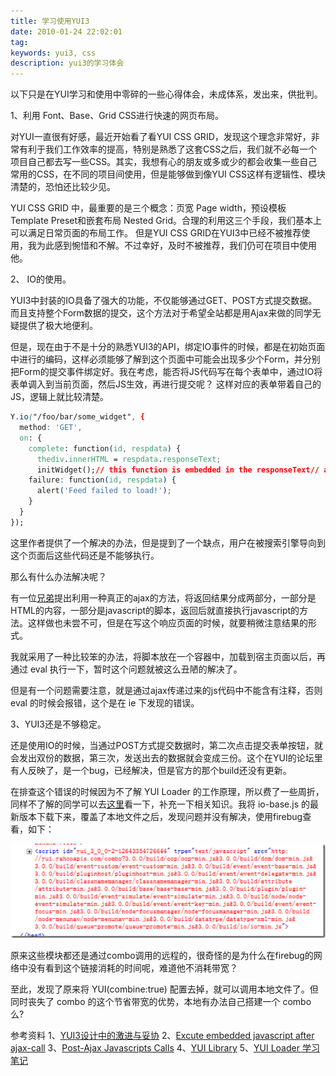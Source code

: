 ```yaml
---
title: 学习使用YUI3
date: 2010-01-24 22:02:01
tag: 
keywords: yui3, css
description: yui3的学习体会
---
```


以下只是在YUI学习和使用中零碎的一些心得体会，未成体系，发出来，供批判。

1、利用 Font、Base、Grid CSS进行快速的网页布局。

对YUI一直很有好感，最近开始看了看YUI CSS GRID，发现这个理念非常好，非常有利于我们工作效率的提高，特别是熟悉了这套CSS之后，我们就不必每一个项目自己都去写一些CSS。其实，我想有心的朋友或多或少的都会收集一些自己常用的CSS，在不同的项目间使用，但是能够做到像YUI CSS这样有逻辑性、模块清楚的，恐怕还比较少见。

YUI CSS GRID 中，最重要的是三个概念：页宽 Page width，预设模板 Template Preset和嵌套布局 Nested Grid。合理的利用这三个手段，我们基本上可以满足日常页面的布局工作。
但是YUI CSS GRID在YUI3中已经不被推荐使用，我为此感到惋惜和不解。不过幸好，及时不被推荐，我们仍可在项目中使用他。

2、 IO的使用。

YUI3中封装的IO具备了强大的功能，不仅能够通过GET、POST方式提交数据。而且支持整个Form数据的提交，这个方法对于希望全站都是用Ajax来做的同学无疑提供了极大地便利。

但是，现在由于不是十分的熟悉YUI3的API，绑定IO事件的时候，都是在初始页面中进行的编码，这样必须能够了解到这个页面中可能会出现多少个Form，并分别把Form的提交事件绑定好。我在考虑，能否将JS代码写在每个表单中，通过IO将表单调入到当前页面，然后JS生效，再进行提交呢？ 这样对应的表单带着自己的JS，逻辑上就比较清楚。

```css
Y.io("/foo/bar/some_widget", {
  method: 'GET',
  on: {
    complete: function(id, respdata) {
      thediv.innerHTML = respdata.responseText;
      initWidget();// this function is embedded in the responseText// and doesn't get evaluated. I.e. it doesn't exist.},
    failure: function(id, respdata) {
      alert('Feed failed to load!');
    }
  }
});
```

这里作者提供了一个解决的办法，但是提到了一个缺点，用户在被搜索引擎导向到这个页面后这些代码还是不能够执行。

那么有什么办法解决呢？

有一位[兄弟](http://starcatcher.ca/?p=636)提出利用一种真正的ajax的方法，将返回结果分成两部分，一部分是HTML的内容，一部分是javascript的脚本，返回后就直接执行javascript的方法。这样做也未尝不可，但是在写这个响应页面的时候，就要稍微注意结果的形式。

我就采用了一种比较笨的办法，将脚本放在一个容器中，加载到宿主页面以后，再通过 eval 执行一下，暂时这个问题就被这么丑陋的解决了。

但是有一个问题需要注意，就是通过ajax传递过来的js代码中不能含有注释，否则 eval 的时候会报错，这个是在 ie 下发现的错误。

3、YUI3还是不够稳定。

还是使用IO的时候，当通过POST方式提交数据时，第二次点击提交表单按钮，就会发出双份的数据，第三次，发送出去的数据就会变成三份。这个在YUI的论坛里有人反映了，是一个bug，已经解决，但是官方的那个build还没有更新。

在排查这个错误的时候因为不了解 YUI Loader 的工作原理，所以费了一些周折，同样不了解的同学可以去[这里](http://www.zhuoqun.net/html/y2008/1118.html)看一下，补充一下相关知识。我将 io-base.js 的最新版本下载下来，覆盖了本地文件之后，发现问题并没有解决，使用firebug查看，如下：

![](20100124-yui3-learning/image_thumb.png)

原来这些模块都还是通过combo调用的远程的，很奇怪的是为什么在firebug的网络中没有看到这个链接消耗的时间呢，难道他不消耗带宽？

至此，发现了原来将 YUI(combine:true) 配置去掉，就可以调用本地文件了。但同时丧失了 combo 的这个节省带宽的优势，本地有办法自己搭建一个 combo 么?

参考资料
1、[YUI3设计中的激进与妥协](http://ued.taobao.com/blog/2010/01/11/yui3%E8%AE%BE%E8%AE%A1%E4%B8%AD%E7%9A%84%E6%BF%80%E8%BF%9B%E5%92%8C%E5%A6%A5%E5%8D%8F/)
2、[Excute embedded javascript after ajax-call](http://blog.fredrikbostrom.net/2008/10/29/executing-embedded-javascript-after-ajax-call)
3、[Post-Ajax Javascripts Calls](http://starcatcher.ca/?p=636)
4、[YUI Library](http://yuilibrary.com/forum/viewtopic.php?f=92&t=2058&p=6793)
5、[YUI Loader 学习笔记](http://www.zhuoqun.net/html/y2008/1118.html)












